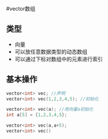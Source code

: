 #vector数组
## 类型
- 向量
- 可以放任意数据类型的动态数组
- 可以通过下标对数组中的元素进行索引

## 基本操作
```cpp
vector<int> vec; //声明
vector<int> vec(1,2,3,4,5); //初始化
```

```cpp
vector<int> vec(a); //用向量a初始化
int a[5] = {1,2,3,4,5};
```

```cpp
vector<int> vec(a,a+5);
vector<int> vec()
```
